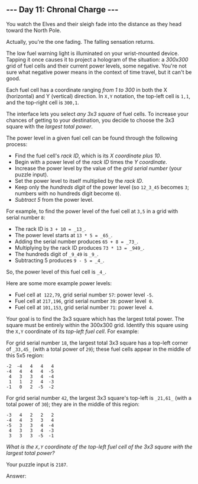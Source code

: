 ## --- Day 11: Chronal Charge ---

You watch the Elves and their sleigh fade into the distance as they head toward the North Pole.

Actually, you're the one fading. The falling sensation returns.

The low fuel warning light is illuminated on your wrist-mounted device. Tapping it once causes it to project a hologram of the situation: a _300x300_ grid of fuel cells and their current power levels, some negative. You're not sure what negative power means in the context of time travel, but it can't be good.

Each fuel cell has a coordinate ranging _from 1 to 300_ in both the X (horizontal) and Y (vertical) direction. In `X,Y` notation, the top-left cell is `1,1`, and the top-right cell is `300,1`.

The interface lets you select _any 3x3 square_ of fuel cells. To increase your chances of getting to your destination, you decide to choose the 3x3 square with the _largest total power_.

The power level in a given fuel cell can be found through the following process:

- Find the fuel cell's _rack ID_, which is its _X coordinate plus 10_.
- Begin with a power level of the _rack ID_ times the _Y coordinate_.
- Increase the power level by the value of the _grid serial number_ (your puzzle input).
- Set the power level to itself multiplied by the _rack ID_.
- Keep only the _hundreds digit_ of the power level (so `12_3_45` becomes `3`; numbers with no hundreds digit become `0`).
- _Subtract 5_ from the power level.

For example, to find the power level of the fuel cell at `3,5` in a grid with serial number `8`:

- The rack ID is `3 + 10 = _13_`.
- The power level starts at `13 * 5 = _65_`.
- Adding the serial number produces `65 + 8 = _73_`.
- Multiplying by the rack ID produces `73 * 13 = _949_`.
- The hundreds digit of `_9_49` is `_9_`.
- Subtracting 5 produces `9 - 5 = _4_`.

So, the power level of this fuel cell is `_4_`.

Here are some more example power levels:

- Fuel cell at  `122,79`, grid serial number `57`: power level `-5`.
- Fuel cell at `217,196`, grid serial number `39`: power level  `0`.
- Fuel cell at `101,153`, grid serial number `71`: power level  `4`.

Your goal is to find the 3x3 square which has the largest total power. The square must be entirely within the 300x300 grid. Identify this square using the `X,Y` coordinate of its _top-left fuel cell_. For example:

For grid serial number `18`, the largest total 3x3 square has a top-left corner of `_33,45_` (with a total power of `29`); these fuel cells appear in the middle of this 5x5 region:

    -2  -4   4   4   4
    -4   4   4   4  -5
     4   3   3   4  -4
     1   1   2   4  -3
    -1   0   2  -5  -2

For grid serial number `42`, the largest 3x3 square's top-left is `_21,61_` (with a total power of `30`); they are in the middle of this region:

    -3   4   2   2   2
    -4   4   3   3   4
    -5   3   3   4  -4
     4   3   3   4  -3
     3   3   3  -5  -1

_What is the `X,Y` coordinate of the top-left fuel cell of the 3x3 square with the largest total power?_

Your puzzle input is `2187`.

Answer:
